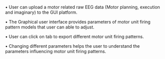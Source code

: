 •	User can upload a motor related raw EEG data (Motor planning, execution and imaginary) to the GUI platform.

•	The Graphical user interface provides parameters of motor unit firing pattern models that user can able to adjust.

•	User can click on tab to export different motor unit firing patterns.

•	Changing different parameters helps the user to understand the parameters influencing motor unit firing patterns.

